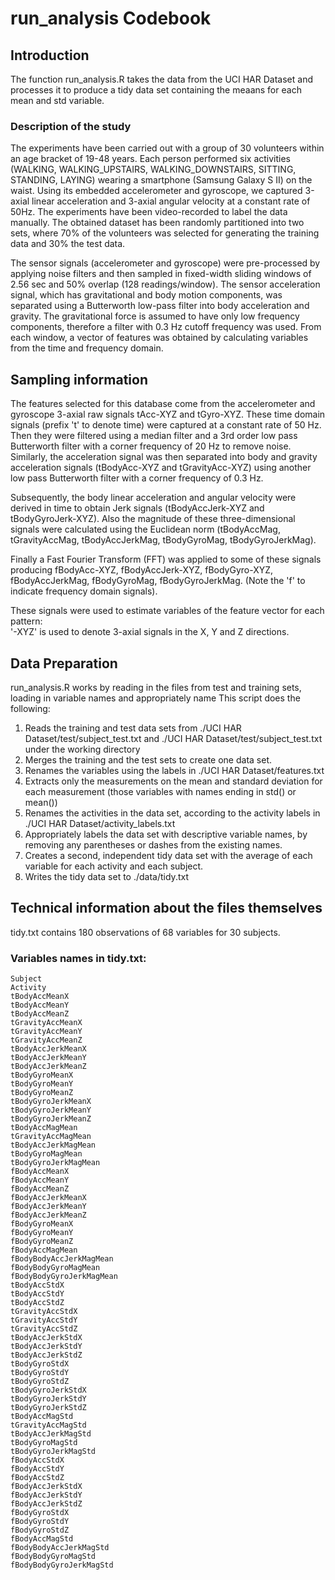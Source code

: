 run_analysis Codebook
========================================================

Introduction
-------------------------
The function run_analysis.R takes the data from the UCI HAR Dataset and processes it to produce a tidy data set containing the meaans for each mean and std variable. 

### Description of the study

The experiments have been carried out with a group of 30 volunteers within an age bracket of 19-48 years. Each person performed six activities (WALKING, WALKING_UPSTAIRS, WALKING_DOWNSTAIRS, SITTING, STANDING, LAYING) wearing a smartphone (Samsung Galaxy S II) on the waist. Using its embedded accelerometer and gyroscope, we captured 3-axial linear acceleration and 3-axial angular velocity at a constant rate of 50Hz. The experiments have been video-recorded to label the data manually. The obtained dataset has been randomly partitioned into two sets, where 70% of the volunteers was selected for generating the training data and 30% the test data. 

The sensor signals (accelerometer and gyroscope) were pre-processed by applying noise filters and then sampled in fixed-width sliding windows of 2.56 sec and 50% overlap (128 readings/window). The sensor acceleration signal, which has gravitational and body motion components, was separated using a Butterworth low-pass filter into body acceleration and gravity. The gravitational force is assumed to have only low frequency components, therefore a filter with 0.3 Hz cutoff frequency was used. From each window, a vector of features was obtained by calculating variables from the time and frequency domain.

Sampling information
-------------------------
The features selected for this database come from the accelerometer and gyroscope 3-axial raw signals tAcc-XYZ and tGyro-XYZ. These time domain signals (prefix 't' to denote time) were captured at a constant rate of 50 Hz. Then they were filtered using a median filter and a 3rd order low pass Butterworth filter with a corner frequency of 20 Hz to remove noise. Similarly, the acceleration signal was then separated into body and gravity acceleration signals (tBodyAcc-XYZ and tGravityAcc-XYZ) using another low pass Butterworth filter with a corner frequency of 0.3 Hz. 

Subsequently, the body linear acceleration and angular velocity were derived in time to obtain Jerk signals (tBodyAccJerk-XYZ and tBodyGyroJerk-XYZ). Also the magnitude of these three-dimensional signals were calculated using the Euclidean norm (tBodyAccMag, tGravityAccMag, tBodyAccJerkMag, tBodyGyroMag, tBodyGyroJerkMag). 

Finally a Fast Fourier Transform (FFT) was applied to some of these signals producing fBodyAcc-XYZ, fBodyAccJerk-XYZ, fBodyGyro-XYZ, fBodyAccJerkMag, fBodyGyroMag, fBodyGyroJerkMag. (Note the 'f' to indicate frequency domain signals). 

These signals were used to estimate variables of the feature vector for each pattern:  
'-XYZ' is used to denote 3-axial signals in the X, Y and Z directions.

Data Preparation
-------------------------
run_analysis.R works by reading in the files from test and training sets, loading in variable names and appropriately name This script does the following: 

1. Reads the training and test data sets from ./UCI HAR Dataset/test/subject_test.txt and ./UCI HAR Dataset/test/subject_test.txt under the working directory
2. Merges the training and the test sets to create one data set.
3. Renames the variables using the labels in ./UCI HAR Dataset/features.txt
4. Extracts only the measurements on the mean and standard deviation for each measurement (those variables with names ending in std() or mean())
5. Renames the activities in the data set, according to the activity labels in ./UCI HAR Dataset/activity_labels.txt
6. Appropriately labels the data set with descriptive variable names, by removing any parentheses or dashes from the existing names.
7. Creates a second, independent tidy data set with the average of each variable for each activity and each subject.
8. Writes the tidy data set to ./data/tidy.txt

Technical information about the files themselves
-------------------------
tidy.txt contains 180 observations of 68 variables for 30 subjects.


### Variables names in tidy.txt:
```{r}
Subject
Activity
tBodyAccMeanX
tBodyAccMeanY
tBodyAccMeanZ
tGravityAccMeanX
tGravityAccMeanY
tGravityAccMeanZ
tBodyAccJerkMeanX
tBodyAccJerkMeanY
tBodyAccJerkMeanZ
tBodyGyroMeanX
tBodyGyroMeanY
tBodyGyroMeanZ
tBodyGyroJerkMeanX
tBodyGyroJerkMeanY
tBodyGyroJerkMeanZ
tBodyAccMagMean
tGravityAccMagMean
tBodyAccJerkMagMean
tBodyGyroMagMean
tBodyGyroJerkMagMean
fBodyAccMeanX
fBodyAccMeanY
fBodyAccMeanZ
fBodyAccJerkMeanX
fBodyAccJerkMeanY
fBodyAccJerkMeanZ
fBodyGyroMeanX
fBodyGyroMeanY
fBodyGyroMeanZ
fBodyAccMagMean
fBodyBodyAccJerkMagMean
fBodyBodyGyroMagMean
fBodyBodyGyroJerkMagMean
tBodyAccStdX
tBodyAccStdY
tBodyAccStdZ
tGravityAccStdX
tGravityAccStdY
tGravityAccStdZ
tBodyAccJerkStdX
tBodyAccJerkStdY
tBodyAccJerkStdZ
tBodyGyroStdX
tBodyGyroStdY
tBodyGyroStdZ
tBodyGyroJerkStdX
tBodyGyroJerkStdY
tBodyGyroJerkStdZ
tBodyAccMagStd
tGravityAccMagStd
tBodyAccJerkMagStd
tBodyGyroMagStd
tBodyGyroJerkMagStd
fBodyAccStdX
fBodyAccStdY
fBodyAccStdZ
fBodyAccJerkStdX
fBodyAccJerkStdY
fBodyAccJerkStdZ
fBodyGyroStdX
fBodyGyroStdY
fBodyGyroStdZ
fBodyAccMagStd
fBodyBodyAccJerkMagStd
fBodyBodyGyroMagStd
fBodyBodyGyroJerkMagStd
```

